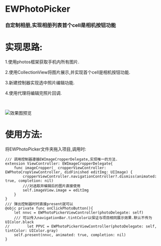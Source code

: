 # EWPhotoPicker
<h3>自定制相册,实现相册列表首个cell是相机按钮功能</h3>

# 实现思路:

1.使用photos框架获取手机内所有图片.

2.使用CollectionView将图片展示,并实现首个cell是相机按钮功能.

3.新建控制器实现选中照片编辑功能.

4.使用代理将编辑完照片回调.

<br>

![效果图预览](https://github.com/WangLiquan/EWPhotoPicker/raw/master/images/demonstration.gif)

# 使用方法:
将EWPhotoPicker文件夹拖入项目,调用时:
```
/// 调用控制器遵循EWImageCropperDelegate,实现唯一的方法.
extension ViewController: EWImageCropperDelegate{
    func imageCropper(_ cropperViewController: EWPhotoCropViewController, didFinished editImg: UIImage) {
        cropperViewController.navigationController?.dismiss(animated: true, completion: nil)
        ///对选取并编辑后的图片直接使用
        self.imageView.image = editImg
    }
}
/// 弹出控制器时时直接present就可以
@objc private func onClickPhotoButton(){
    let nnvc = EWPhotoPickerViewController(photoDelegate: self)
    /// 可以传入navigationBar.tintColor以保证与项目相同展示效果.默认不传为UIColor.black
//        let PPVC = EWPhotoPickerViewController(photoDelegate: self, tintColor: UIColor.gray)
    self.present(nnvc, animated: true, completion: nil)
}

```
